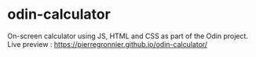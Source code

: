 # odin-calculator
On-screen calculator using JS, HTML and CSS as part of the Odin project.  
Live preview : https://pierregronnier.github.io/odin-calculator/

